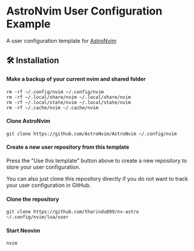 # AstroNvim User Configuration Example

A user configuration template for [AstroNvim](https://github.com/AstroNvim/AstroNvim)

## 🛠️ Installation

#### Make a backup of your current nvim and shared folder

```shell
rm -rf ~/.config/nvim ~/.config/nvim
rm -rf ~/.local/share/nvim ~/.local/share/nvim
rm -rf ~/.local/state/nvim ~/.local/state/nvim
rm -rf ~/.cache/nvim ~/.cache/nvim
```

#### Clone AstroNvim

```shell
git clone https://github.com/AstroNvim/AstroNvim ~/.config/nvim
```

#### Create a new user repository from this template

Press the "Use this template" button above to create a new repository to store your user configuration.

You can also just clone this repository directly if you do not want to track your user configuration in GitHub.

#### Clone the repository

```shell
git clone https://github.com/tharindu899/nv-astro ~/.config/nvim/lua/user
```

#### Start Neovim

```shell
nvim
```
